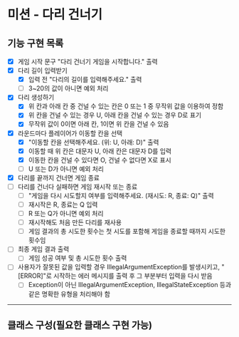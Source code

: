 # 미션 - 다리 건너기

## 기능 구현 목록
- [x] 게임 시작 문구 "다리 건너기 게임을 시작합니다." 출력
- [x] 다리 길이 입력받기
    - [x] 입력 전 "다리의 길이를 입력해주세요." 출력
    - [ ] 3~20의 값이 아니면 예외 처리
- [x] 다리 생성하기
    - [x] 위 칸과 아래 칸 중 건널 수 있는 칸은 0 또는 1 중 무작위 값을 이용하여 정함
    - [x] 위 칸을 건널 수 있는 경우 U, 아래 칸을 건널 수 있는 경우 D로 표기
    - [x] 무작위 값이 0이면 아래 칸, 1이면 위 칸을 건널 수 있음
- [x] 라운드마다 플레이어가 이동할 칸을 선택
    - [x] "이동할 칸을 선택해주세요. (위: U, 아래: D)" 출력 
    - [x] 이동할 때 위 칸은 대문자 U, 아래 칸은 대문자 D를 입력
    - [x] 이동한 칸을 건널 수 있다면 O, 건널 수 없다면 X로 표시
    - [ ] U 또는 D가 아니면 예외 처리
- [x] 다리를 끝까지 건너면 게임 종료
- [ ] 다리를 건너다 실패하면 게임 재시작 또는 종료
    - [ ] "게임을 다시 시도할지 여부를 입력해주세요. (재시도: R, 종료: Q)" 출력
    - [ ] 재시작은 R, 종료는 Q 입력
    - [ ] R 또는 Q가 아니면 예외 처리
    - [ ] 재시작해도 처음 만든 다리를 재사용
    - [ ] 게임 결과의 총 시도한 횟수는 첫 시도를 포함해 게임을 종료할 때까지 시도한 횟수임
- [ ] 최종 게임 결과 출력
    - [ ] 게임 성공 여부 및 총 시도한 횟수 출력
- [ ] 사용자가 잘못된 값을 입력할 경우 IllegalArgumentException를 발생시키고, "[ERROR]"로 시작하는 에러 메시지를 출력 후 그 부분부터 입력을 다시 받음
    - [ ] Exception이 아닌 IllegalArgumentException, IllegalStateException 등과 같은 명확한 유형을 처리해야 함

---

## 클래스 구성(필요한 클래스 구현 가능)